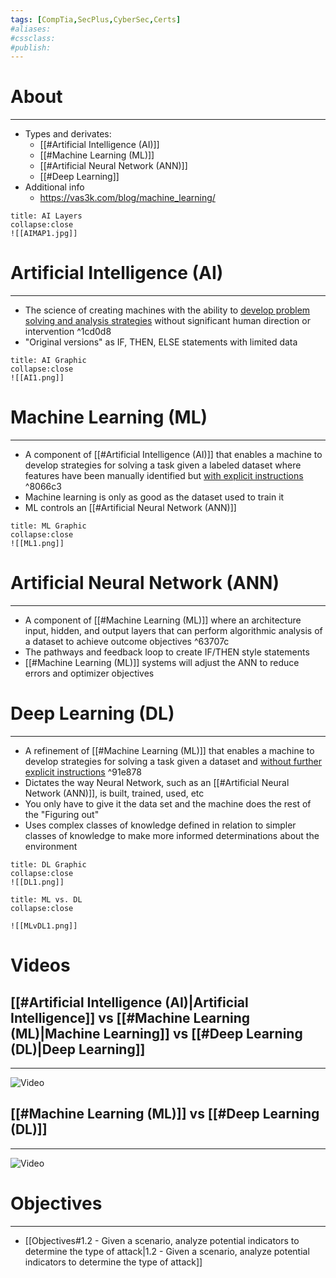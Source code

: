 ```yaml
---
tags: [CompTia,SecPlus,CyberSec,Certs]
#aliases:
#cssclass:
#publish:
---
```


# About
---
- Types and derivates:
	- [[#Artificial Intelligence (AI)]]
	- [[#Machine Learning (ML)]]
	- [[#Artificial Neural Network (ANN)]]
	- [[#Deep Learning]]
- Additional info
	- https://vas3k.com/blog/machine_learning/

```ad-example
title: AI Layers
collapse:close
![[AIMAP1.jpg]]
```

# Artificial Intelligence (AI)
---
- The science of creating machines with the ability to <u>develop problem solving and analysis strategies</u> without significant human direction or intervention ^1cd0d8
- "Original versions" as IF, THEN, ELSE statements with limited data

```ad-example
title: AI Graphic
collapse:close
![[AI1.png]]
```

# Machine Learning (ML)
---
- A component of [[#Artificial Intelligence (AI)]] that enables a machine to develop strategies for solving a task given a labeled dataset where features have been manually identified but <u>with explicit instructions</u> ^8066c3
- Machine learning is only as good as the dataset used to train it
- ML controls an [[#Artificial Neural Network (ANN)]]

```ad-example
title: ML Graphic
collapse:close
![[ML1.png]]
```

# Artificial Neural Network (ANN)
---
- A component of [[#Machine Learning (ML)]] where an architecture input, hidden, and output layers that can perform algorithmic analysis of a dataset to achieve outcome objectives ^63707c
- The pathways and feedback loop to create IF/THEN style statements
- [[#Machine Learning (ML)]] systems will adjust the ANN to reduce errors and optimizer objectives

# Deep Learning (DL)
---
- A refinement of [[#Machine Learning (ML)]] that enables a machine to develop strategies for solving a task given a dataset and <u>without further explicit instructions</u> ^91e878
- Dictates the way Neural Network, such as an [[#Artificial Neural Network (ANN)]], is built, trained, used, etc
- You only have to give it the data set and the machine does the rest of the "Figuring out"
- Uses complex classes of knowledge defined in relation to simpler classes of knowledge to make more informed determinations about the environment

```ad-example
title: DL Graphic
collapse:close
![[DL1.png]]
```

```ad-example
title: ML vs. DL
collapse:close

![[MLvDL1.png]]
```

# Videos

## [[#Artificial Intelligence (AI)|Artificial Intelligence]] vs [[#Machine Learning (ML)|Machine Learning]] vs [[#Deep Learning (DL)|Deep Learning]]
---
![Video](https://www.youtube.com/watch?v=vNc2z2u_nh0)

## [[#Machine Learning (ML)]] vs [[#Deep Learning (DL)]]
---
![Video](https://www.youtube.com/watch?v=-SgkLEuhfbg)

# Objectives
---
- [[Objectives#1.2 - Given a scenario, analyze potential indicators to determine the type of attack|1.2 - Given a scenario, analyze potential indicators to determine the type of attack]]
